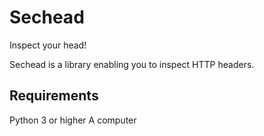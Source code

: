 # Sechead
Inspect your head!

Sechead is a library enabling you to inspect HTTP headers.

## Requirements
Python 3 or higher
A computer

